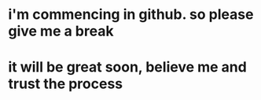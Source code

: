 # i'm commencing in github. so please give me a break 
# it will be great soon, believe me and trust the process

